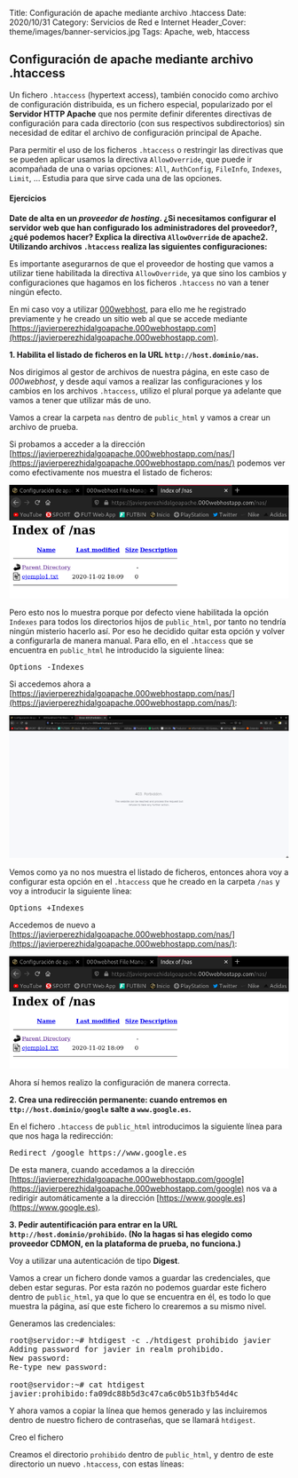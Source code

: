 Title: Configuración de apache mediante archivo .htaccess
Date: 2020/10/31
Category: Servicios de Red e Internet
Header_Cover: theme/images/banner-servicios.jpg
Tags: Apache, web, htaccess

## Configuración de apache mediante archivo .htaccess

Un fichero `.htaccess` (hypertext access), también conocido como archivo de configuración distribuida, es un fichero especial, popularizado por el **Servidor HTTP Apache** que nos permite definir diferentes directivas de configuración para cada directorio (con sus respectivos subdirectorios) sin necesidad de editar el archivo de configuración principal de Apache.

Para permitir el uso de los ficheros `.htaccess` o restringir las directivas que se pueden aplicar usamos la directiva `AllowOverride`, que puede ir acompañada de una o varias opciones: `All`, `AuthConfig`, `FileInfo`, `Indexes`, `Limit`, … Estudia para que sirve cada una de las opciones.

#### Ejercicios

**Date de alta en un *proveedor de hosting*. ¿Si necesitamos configurar el servidor web que han configurado los administradores del proveedor?, ¿qué podemos hacer? Explica la directiva `AllowOverride` de apache2. Utilizando archivos `.htaccess` realiza las siguientes configuraciones:**

Es importante asegurarnos de que el proveedor de hosting que vamos a utilizar tiene habilitada la directiva `AllowOverride`, ya que sino los cambios y configuraciones que hagamos en los ficheros `.htaccess` no van a tener ningún efecto.

En mi caso voy a utilizar [000webhost](https://www.000webhost.com/), para ello me he registrado previamente y he creado un sitio web al que se accede mediante [https://javierperezhidalgoapache.000webhostapp.com](https://javierperezhidalgoapache.000webhostapp.com).

**1. Habilita el listado de ficheros en la URL `http://host.dominio/nas`.**

Nos dirigimos al gestor de archivos de nuestra página, en este caso de *000webhost*, y desde aquí vamos a realizar las configuraciones y los cambios en los archivos `.htaccess`, utilizo el plural porque ya adelante que vamos a tener que utilizar más de uno.

Vamos a crear la carpeta `nas` dentro de `public_html` y vamos a crear un archivo de prueba.

Si probamos a acceder a la dirección [https://javierperezhidalgoapache.000webhostapp.com/nas/](https://javierperezhidalgoapache.000webhostapp.com/nas/) podemos ver como efectivamente nos muestra el listado de ficheros:

![.](images/sri_configuracion_de_apache_mediante_archivo_htaccess/naspordefecto.png)

Pero esto nos lo muestra porque por defecto viene habilitada la opción `Indexes` para todos los directorios hijos de `public_html`, por tanto no tendría ningún misterio hacerlo así. Por eso he decidido quitar esta opción y volver a configurarla de manera manual. Para ello, en el `.htaccess` que se encuentra en `public_html` he introducido la siguiente línea:

<pre>
Options -Indexes
</pre>

Si accedemos ahora a [https://javierperezhidalgoapache.000webhostapp.com/nas/](https://javierperezhidalgoapache.000webhostapp.com/nas/):

![.](images/sri_configuracion_de_apache_mediante_archivo_htaccess/nasdeshabilitada.png)

Vemos como ya no nos muestra el listado de ficheros, entonces ahora voy a configurar esta opción en el `.htaccess` que he creado en la carpeta `/nas` y voy a introducir la siguiente línea:

<pre>
Options +Indexes
</pre>

Accedemos de nuevo a [https://javierperezhidalgoapache.000webhostapp.com/nas/](https://javierperezhidalgoapache.000webhostapp.com/nas/):

![.](images/sri_configuracion_de_apache_mediante_archivo_htaccess/nashabilitada.png)

Ahora sí hemos realizo la configuración de manera correcta.

**2. Crea una redirección permanente: cuando entremos en `ttp://host.dominio/google` salte a `www.google.es`.**

En el fichero `.htaccess` de `public_html` introducimos la siguiente línea para que nos haga la redirección:

<pre>
Redirect /google https://www.google.es
</pre>

De esta manera, cuando accedamos a la dirección [https://javierperezhidalgoapache.000webhostapp.com/google](https://javierperezhidalgoapache.000webhostapp.com/google) nos va a redirigir automáticamente a la dirección [https://www.google.es](https://www.google.es).

**3. Pedir autentificación para entrar en la URL `http://host.dominio/prohibido`. (No la hagas si has elegido como proveedor CDMON, en la plataforma de prueba, no funciona.)**

Voy a utilizar una autenticación de tipo **Digest**.

Vamos a crear un fichero donde vamos a guardar las credenciales, que deben estar seguras. Por esta razón no podemos guardar este fichero dentro de `public_html`, ya que lo que se encuentra en él, es todo lo que muestra la página, así que este fichero lo crearemos a su mismo nivel.

Generamos las credenciales:

<pre>
root@servidor:~# htdigest -c ./htdigest prohibido javier
Adding password for javier in realm prohibido.
New password:
Re-type new password:

root@servidor:~# cat htdigest
javier:prohibido:fa09dc88b5d3c47ca6c0b51b3fb54d4c
</pre>

Y ahora vamos a copiar la línea que hemos generado y las incluiremos dentro de nuestro fichero de contraseñas, que se llamará `htdigest`.

Creo el fichero

Creamos el directorio `prohibido` dentro de `public_html`, y dentro de este directorio un nuevo `.htaccess`, con estas líneas:

<pre>

</pre>
